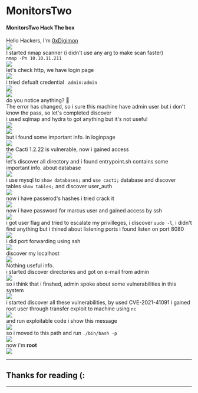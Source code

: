# MonitorsTwo 
#### MonitorsTwo Hack The box
Hello Hackers, I'm [0xDigimon](https://www.linkedin.com/in/abdelmawla-elamrosy/)<br><img src="https://github.com/0xDigimon/CyLert-Internship/blob/main/HTB-Machines/MonitorsTwo/media/01.png?raw=true"><br>I started nmap scanner (i didn't use any arg to make scan faster)<br>```nmap -Pn 10.10.11.211```<br><img src="https://github.com/0xDigimon/CyLert-Internship/blob/main/HTB-Machines/MonitorsTwo/media/02.png?raw=true"><br>let's check http, we have login page<br><img src="https://github.com/0xDigimon/CyLert-Internship/blob/main/HTB-Machines/MonitorsTwo/media/03.png?raw=true"><br>i tried defualt credential ``` admin:admin```<br><img src="https://github.com/0xDigimon/CyLert-Internship/blob/main/HTB-Machines/MonitorsTwo/media/04.png?raw=true"><br><img src="https://github.com/0xDigimon/CyLert-Internship/blob/main/HTB-Machines/MonitorsTwo/media/05.png?raw=true"><br>do you notice anything? 🤔 <br>The error has changed, so i sure this machine have admin user but i don't know the pass, so let's completed discover <br>i used sqlmap and hydra to got anything but it's not useful<br><img src="https://github.com/0xDigimon/CyLert-Internship/blob/main/HTB-Machines/MonitorsTwo/media/06.png?raw=true"><br><img src="https://github.com/0xDigimon/CyLert-Internship/blob/main/HTB-Machines/MonitorsTwo/media/07.png?raw=true"><br>but i found some important info. in loginpage <br> <img src="https://github.com/0xDigimon/CyLert-Internship/blob/main/HTB-Machines/MonitorsTwo/media/08.png?raw=true"><br> the Cacti 1.2.22 is vulnerable, now i gained access <br><img src="https://github.com/0xDigimon/CyLert-Internship/blob/main/HTB-Machines/MonitorsTwo/media/09.png?raw=true"><br>
let's discover all directory and i found entrypoint.sh contains some important info. about database<br><img src="https://github.com/0xDigimon/CyLert-Internship/blob/main/HTB-Machines/MonitorsTwo/media/10.png?raw=true"><br>i use mysql to ```show databases;``` and ```use cacti;``` database and discover tables ```show tables;``` and discover user_auth <br><img src="https://github.com/0xDigimon/CyLert-Internship/blob/main/HTB-Machines/MonitorsTwo/media/11.png?raw=true"><br> now i have passerod's hashes i tried crack it<br><img src="https://github.com/0xDigimon/CyLert-Internship/blob/main/HTB-Machines/MonitorsTwo/media/12.png?raw=true"><br>now i have password for marcus user and gained access by ssh <br><img src="https://github.com/0xDigimon/CyLert-Internship/blob/main/HTB-Machines/MonitorsTwo/media/13.png?raw=true"><br>
i got user flag and tried to escalate my privilleges, i discover ```sudo -l```, i didn't find anything but i thined about listening ports i found listen on port 8080 <br><img src="https://github.com/0xDigimon/CyLert-Internship/blob/main/HTB-Machines/MonitorsTwo/media/14.png?raw=true"><br> i did port forwarding using ssh <br><img src="https://github.com/0xDigimon/CyLert-Internship/blob/main/HTB-Machines/MonitorsTwo/media/15.png?raw=true"><br> discover my localhost <br><img src="https://github.com/0xDigimon/CyLert-Internship/blob/main/HTB-Machines/MonitorsTwo/media/16.png?raw=true"><br>Nothing useful info.<br>i started discover directories and got on e-mail from admin<br><img src="https://github.com/0xDigimon/CyLert-Internship/blob/main/HTB-Machines/MonitorsTwo/media/17.png?raw=true"><br>so i think that i finshed, admin spoke about some vulnerabilities in this system<br><img src="https://github.com/0xDigimon/CyLert-Internship/blob/main/HTB-Machines/MonitorsTwo/media/17.png?raw=true"><br>i started discover all these vulnerabilities, by used CVE-2021-41091 i gained root user through transfer exploit to machine using ```nc``` <br><img src="https://github.com/0xDigimon/CyLert-Internship/blob/main/HTB-Machines/MonitorsTwo/media/18.png?raw=true"><br> and run exploitable code i show this message <br><img src="https://github.com/0xDigimon/CyLert-Internship/blob/main/HTB-Machines/MonitorsTwo/media/19.png?raw=true"><br>so i moved to this path and run ```./bin/bash -p```<br><img src="https://github.com/0xDigimon/CyLert-Internship/blob/main/HTB-Machines/MonitorsTwo/media/20.png?raw=true"><br>now i'm <strong>root</strong><br><img src="https://github.com/0xDigimon/CyLert-Internship/blob/main/HTB-Machines/MonitorsTwo/media/21.png?raw=true"><br>
<hr>

## Thanks for reading (:
<hr>
